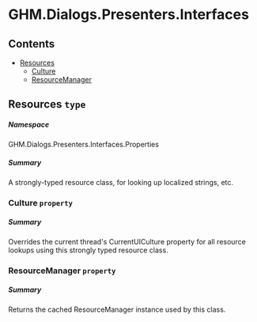 <a name='assembly'></a>
# GHM.Dialogs.Presenters.Interfaces

## Contents

- [Resources](#T-GHM.Dialogs.Presenters.Interfaces-Properties-Resources 'GHM.Dialogs.Presenters.Interfaces.Properties.Resources')
  - [Culture](#P-GHM.Dialogs.Presenters.Interfaces-Properties-Resources-Culture 'GHM.Dialogs.Presenters.Interfaces.Properties.Resources.Culture')
  - [ResourceManager](#P-GHM.Dialogs.Presenters.Interfaces-Properties-Resources-ResourceManager 'GHM.Dialogs.Presenters.Interfaces.Properties.Resources.ResourceManager')

<a name='T-GHM.Dialogs.Presenters.Interfaces-Properties-Resources'></a>
## Resources `type`

##### Namespace

GHM.Dialogs.Presenters.Interfaces.Properties

##### Summary

A strongly-typed resource class, for looking up localized strings, etc.

<a name='P-GHM.Dialogs.Presenters.Interfaces-Properties-Resources-Culture'></a>
### Culture `property`

##### Summary

Overrides the current thread's CurrentUICulture property for all
  resource lookups using this strongly typed resource class.

<a name='P-GHM.Dialogs.Presenters.Interfaces-Properties-Resources-ResourceManager'></a>
### ResourceManager `property`

##### Summary

Returns the cached ResourceManager instance used by this class.
